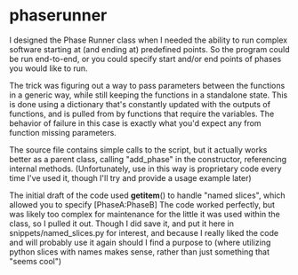# phaserunner
I designed the Phase Runner class when I needed the ability to run complex software starting at (and ending at) predefined points. So the program could be run end-to-end, or you could specify start and/or end points of phases you would like to run.

The trick was figuring out a way to pass parameters between the functions in a generic way, while still keeping the functions in a standalone state. This is done using a dictionary that's constantly updated with the outputs of functions, and is pulled from by functions that require the variables. The behavior of failure in this case is exactly what you'd expect any from function missing parameters.

The source file contains simple calls to the script, but it actually works better as a parent class, calling "add_phase" in the constructor, referencing internal methods. (Unfortunately, use in this way is proprietary code every time I've used it, though I'll try and provide a usage example later)

The initial draft of the code used __getitem__() to handle "named slices", which allowed you to specify [PhaseA:PhaseB]
The code worked perfectly, but was likely too complex for maintenance for the little it was used within the class, so I pulled it out. Though I did save it, and put it here in snippets/named_slices.py for interest, and because I really liked the code and will probably use it again should I find a purpose to (where utilizing python slices with names makes sense, rather than just something that "seems cool")
